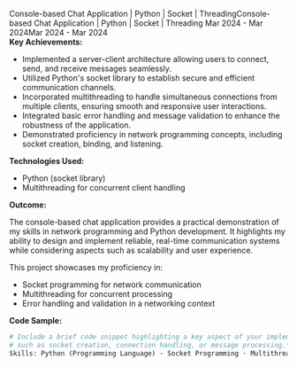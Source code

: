 
Console-based Chat Application | Python | Socket | ThreadingConsole-based Chat Application | Python | Socket | Threading
Mar 2024 - Mar 2024Mar 2024 - Mar 2024
<br>
**Key Achievements:**

- Implemented a server-client architecture allowing users to connect, send, and receive messages seamlessly.
- Utilized Python's socket library to establish secure and efficient communication channels.
- Incorporated multithreading to handle simultaneous connections from multiple clients, ensuring smooth and responsive user interactions.
- Integrated basic error handling and message validation to enhance the robustness of the application.
- Demonstrated proficiency in network programming concepts, including socket creation, binding, and listening.

**Technologies Used:**

- Python (socket library)
- Multithreading for concurrent client handling

**Outcome:**

The console-based chat application provides a practical demonstration of my skills in network programming and Python development. It highlights my ability to design and implement reliable, real-time communication systems while considering aspects such as scalability and user experience.

This project showcases my proficiency in:
- Socket programming for network communication
- Multithreading for concurrent processing
- Error handling and validation in a networking context

**Code Sample:**
```python
# Include a brief code snippet highlighting a key aspect of your implementation
# such as socket creation, connection handling, or message processing.**Key Achievements:** - Implemented a server-client architecture allowing users to connect, send, and receive messages seamlessly. - Utilized Python's socket library to establish secure and efficient communication channels. - Incorporated multithreading to handle simultaneous connections from multiple clients, ensuring smooth and responsive user interactions. - Integrated basic error handling and message validation to enhance the robustness of the application. - Demonstrated proficiency in network programming concepts, including socket creation, binding, and listening. **Technologies Used:** - Python (socket library) - Multithreading for concurrent client handling **Outcome:** The console-based chat application provides a practical demonstration of my skills in network programming and Python development. It highlights my ability to design and implement reliable, real-time communication systems while considering aspects such as scalability and user experience. This project showcases my proficiency in: - Socket programming for network communication - Multithreading for concurrent processing - Error handling and validation in a networking context **Code Sample:** ```python # Include a brief code snippet highlighting a key aspect of your implementation # such as socket creation, connection handling, or message processing.
Skills: Python (Programming Language) · Socket Programming · Multithreading · Git · GitHub
